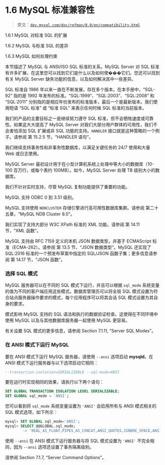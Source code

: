 # 1.6 MySQL 标准兼容性

> 原文：[`dev.mysql.com/doc/refman/8.0/en/compatibility.html`](https://dev.mysql.com/doc/refman/8.0/en/compatibility.html)

1.6.1 MySQL 对标准 SQL 的扩展

1.6.2 MySQL 与标准 SQL 的差异

1.6.3 MySQL 如何处理约束

本节描述了 MySQL 与 ANSI/ISO SQL 标准的关系。MySQL Server 对 SQL 标准有许多扩展，在这里您可以找到它们是什么以及如何使���它们。您还可以找到有关 MySQL Server 缺失功能的信息，以及如何解决其中一些差异。

SQL 标准自 1986 年以来一直在不断发展，存在多个版本。在本手册中，“SQL-92” 指的是 1992 年发布的标准。“SQL:1999”、“SQL:2003”、“SQL:2008” 和 “SQL:2011” 分别指的是相应年份发布的标准版本，最后一个是最新版本。我们使用短语 “SQL 标准” 或 “标准 SQL” 来表示任何时候 SQL 标准的当前版本。

我们的产品的主要目标之一是继续努力遵守 SQL 标准，但不会牺牲速度或可靠性。如果这大大提高了 MySQL Server 对我们大部分用户群体的可用性，我们不会害怕添加 SQL 扩展或非 SQL 功能的支持。`HANDLER` 接口就是这种策略的一个例子。请参阅 第 15.2.5 节，“HANDLER 语句”。

我们继续支持事务性和非事务性数据库，以满足关键任务的 24/7 使用和大量 Web 或日志使用。

MySQL Server 最初设计用于在小型计算机系统上处理中等大小的数据库（10-100 百万行，或每个表约 100MB）。如今，MySQL Server 处理 TB 级别大小的数据库。

我们不针对实时支持，尽管 MySQL 复制功能提供了重要的功能。

MySQL 支持 ODBC 0 到 3.51 级别。

MySQL 支持使用 `NDBCLUSTER` 存储引擎进行高可用性数据库集群。请参阅 第二十五章，“MySQL NDB Cluster 8.0”。

我们实现了支持大部分 W3C XPath 标准的 XML 功能。请参阅 第 14.11 节，“XML 函数”。

MySQL 支持由 RFC 7159 定义的本机 JSON 数据类型，并基于 ECMAScript 标准（ECMA-262）。请参阅 第 13.5 节，“JSON 数据类型”。MySQL 还实现了 SQL:2016 标准的一个预发布草案中指定的 SQL/JSON 函数子集；更多信息请参阅 第 14.17 节，“JSON 函数”。

### 选择 SQL 模式

MySQL 服务器可以在不同的 SQL 模式下运行，并且可以根据 `sql_mode` 系统变量的值为不同的客户端应用这些模式。数据库管理员可以将全局 SQL 模式设置为符合站点服务器操作要求的模式，每个应用程序可以将其会话 SQL 模式设置为其自身的要求。

模式影响 MySQL 支持的 SQL 语法和执行的数据验证检查。这使得在不同环境中使用 MySQL 以及与其他数据库服务器一起使用 MySQL 更容易。

有关设置 SQL 模式的更多信息，请参阅 Section 7.1.11, “Server SQL Modes”。

### 在 ANSI 模式下运行 MySQL

要在 ANSI 模式下运行 MySQL 服务器，请使用 `--ansi` 选项启动 **mysqld**。在 ANSI 模式下运行服务器与以下选项启动它相同：

```sql
--transaction-isolation=SERIALIZABLE --sql-mode=ANSI
```

要在运行时实现相同的效果，请执行以下两个语句：

```sql
SET GLOBAL TRANSACTION ISOLATION LEVEL SERIALIZABLE;
SET GLOBAL sql_mode = 'ANSI';
```

您可以看到将 `sql_mode` 系统变量设置为 `'ANSI'` 会启用所有与 ANSI 模式相关的 SQL 模式选项，如下所示：

```sql
mysql> SET GLOBAL sql_mode='ANSI';
mysql> SELECT @@GLOBAL.sql_mode;
        -> 'REAL_AS_FLOAT,PIPES_AS_CONCAT,ANSI_QUOTES,IGNORE_SPACE,ANSI'
```

使用 `--ansi` 在 ANSI 模式下运行服务器与将 SQL 模式设置为 `'ANSI'` 不完全相同，因为 `--ansi` 选项还设置了事务隔离级别。

请参阅 Section 7.1.7, “Server Command Options”。
